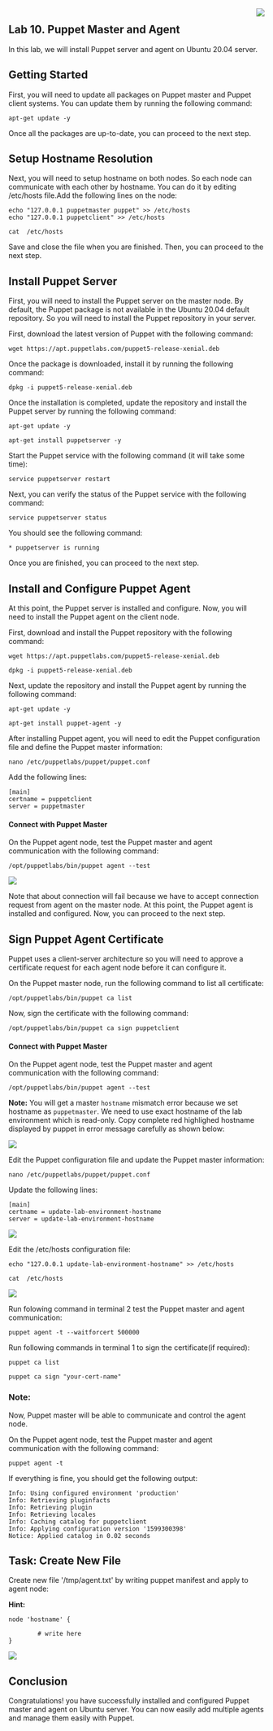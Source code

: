 
<img align="right" src="./images/logo.png">



Lab 10. Puppet Master and Agent 
--------------------------------

In this lab, we will install Puppet server and agent on Ubuntu 20.04 server.



Getting Started
---------------

First, you will need to update all packages on Puppet master and Puppet
client systems. You can update them by running the following command:

```
apt-get update -y
```

Once all the packages are up-to-date, you can proceed to the next step.


Setup Hostname Resolution
-------------------------

Next, you will need to setup hostname on both nodes. So each node can
communicate with each other by hostname. You can do it by editing
/etc/hosts file.Add the following lines on the node:

```
echo "127.0.0.1 puppetmaster puppet" >> /etc/hosts
echo "127.0.0.1 puppetclient" >> /etc/hosts

cat  /etc/hosts
```


Save and close the file when you are finished. Then, you can proceed to
the next step.


Install Puppet Server
---------------------

First, you will need to install the Puppet server on the master node. By
default, the Puppet package is not available in the Ubuntu 20.04 default
repository. So you will need to install the Puppet repository in your
server.

First, download the latest version of Puppet with the following command:

```
wget https://apt.puppetlabs.com/puppet5-release-xenial.deb
```

Once the package is downloaded, install it by running the following
command:

```
dpkg -i puppet5-release-xenial.deb
```

Once the installation is completed, update the repository and install
the Puppet server by running the following command:

```
apt-get update -y

apt-get install puppetserver -y
```

Start the Puppet service with the following command (it will take some time):

```
service puppetserver restart
```


Next, you can verify the status of the Puppet service with the following
command:

```
service puppetserver status
```

You should see the following command:

    * puppetserver is running


Once you are finished, you can proceed to the next step.



Install and Configure Puppet Agent
----------------------------------

At this point, the Puppet server is installed and configure. Now, you
will need to install the Puppet agent on the client node.

First, download and install the Puppet repository with the following
command:

```
wget https://apt.puppetlabs.com/puppet5-release-xenial.deb

dpkg -i puppet5-release-xenial.deb
```

Next, update the repository and install the Puppet agent by running the following command:

```
apt-get update -y

apt-get install puppet-agent -y
```

After installing Puppet agent, you will need to edit the Puppet
configuration file and define the Puppet master information:

```
nano /etc/puppetlabs/puppet/puppet.conf
```

Add the following lines:

```
[main]
certname = puppetclient
server = puppetmaster
```



#### Connect with Puppet Master

On the Puppet agent node, test the Puppet master and agent communication
with the following command:

```
/opt/puppetlabs/bin/puppet agent --test
```

![](./images/cert4.png)

Note that about connection will fail because we have to accept connection request from agent on the master node. At this point, the Puppet agent is installed and configured. Now, you can proceed to the next step.


Sign Puppet Agent Certificate
-----------------------------

Puppet uses a client-server architecture so you will need to approve a
certificate request for each agent node before it can configure it.

On the Puppet master node, run the following command to list all
certificate:

```
/opt/puppetlabs/bin/puppet ca list
```

Now, sign the certificate with the following command:


```
/opt/puppetlabs/bin/puppet ca sign puppetclient
```


#### Connect with Puppet Master

On the Puppet agent node, test the Puppet master and agent communication
with the following command:

```
/opt/puppetlabs/bin/puppet agent --test
```

**Note:** You will get a master `hostname` mismatch error because we set hostname as `puppetmaster`. We need to use exact hostname of the lab environment which is read-only. Copy complete red highlighed hostname displayed by puppet in error message carefully as shown below:


![](./images/cert3.png)
    

Edit the Puppet configuration file and update the Puppet master information:

```
nano /etc/puppetlabs/puppet/puppet.conf
```

Update the following lines:

```
[main]
certname = update-lab-environment-hostname
server = update-lab-environment-hostname
```


![](./images/cert2.png)
   

Edit the /etc/hosts configuration file:

```
echo "127.0.0.1 update-lab-environment-hostname" >> /etc/hosts

cat  /etc/hosts
```


![](./images/cert5.png)
   


Run folowing command in terminal 2 test the Puppet master and agent communication:

```
puppet agent -t --waitforcert 500000
```


Run following commands in terminal 1 to sign the certificate(if required):

```
puppet ca list

puppet ca sign "your-cert-name"
```



### Note:

Now, Puppet master will be able to communicate and control the agent node.

On the Puppet agent node, test the Puppet master and agent communication
with the following command:

```
puppet agent -t
```

If everything is fine, you should get the following output:

    Info: Using configured environment 'production'
    Info: Retrieving pluginfacts
    Info: Retrieving plugin
    Info: Retrieving locales
    Info: Caching catalog for puppetclient
    Info: Applying configuration version '1599300398'
    Notice: Applied catalog in 0.02 seconds



Task: Create New File
-----------------------

Create new file '/tmp/agent.txt' by writing puppet manifest and apply to agent node:


**Hint:**

```
node 'hostname' {

        # write here 
}
```

![](./images/cert1.png)
  

Conclusion
----------

Congratulations! you have successfully installed and configured Puppet
master and agent on Ubuntu server. You can now easily add multiple
agents and manage them easily with Puppet.
